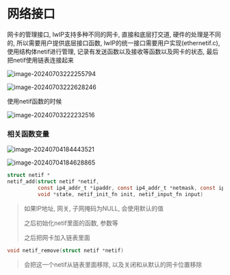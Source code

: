 # 网络接口

网卡的管理接口, lwIP支持多种不同的网卡, 直接和底层打交道, 硬件的处理是不同的, 所以需要用户提供底层接口函数, lwIP的统一接口需要用户实现(ethernetif.c), 使用结构体netif进行管理, 记录有发送函数以及接收等函数以及网卡的状态, 最后把netif使用链表连接起来

![image-20240703222255794](https://picture-01-1316374204.cos.ap-beijing.myqcloud.com/image/202407032222857.png)

![image-20240703222628246](https://picture-01-1316374204.cos.ap-beijing.myqcloud.com/image/202407032226314.png)

使用netif函数的时候

![image-20240703222232516](https://picture-01-1316374204.cos.ap-beijing.myqcloud.com/image/202407032222589.png)

### 相关函数变量

![image-20240704184443521](https://picture-01-1316374204.cos.ap-beijing.myqcloud.com/image/202407041844585.png)

![image-20240704184628865](https://picture-01-1316374204.cos.ap-beijing.myqcloud.com/image/202407041846934.png)

```c
struct netif *
netif_add(struct netif *netif,
          const ip4_addr_t *ipaddr, const ip4_addr_t *netmask, const ip4_addr_t *gw,
          void *state, netif_init_fn init, netif_input_fn input)
```

> 如果IP地址, 网关, 子网掩码为NULL, 会使用默认的值
>
> 之后初始化netif里面的函数, 参数等
>
> 之后把网卡加入链表里面

```c
void netif_remove(struct netif *netif)
```

> 会把这一个netif从链表里面移除, 以及关闭和从默认的网卡位置移除